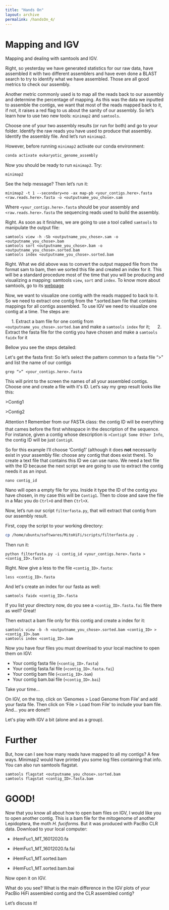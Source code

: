 ```yaml
---
title: "Hands On"
layout: archive
permalink: /handsOn_4/
---  
```


# Mapping and IGV

Mapping and dealing with samtools and IGV.

Right, so yesterday we have generated statistics for our raw data, have assembled it with two different assemblers and have even done a BLAST search to try to identify what we have assembled. Those are all good metrics to check our assembly. 

Another metric commonly used is to map all the reads back to our assembly and determine the percentage of mapping. As this was the data we inputted to assemble the contigs, we want that most of the reads mapped back to it, if not, it raises a red flag to us about the sanity of our assembly. So let’s learn how to use two new tools: `minimap2` and `samtools`.

Choose one of your two assembly results (or run for both) and go to your folder. Identify the raw reads you have used to produce that assembly. Identify the assembly file. And let’s run `minimap2`.

However, before running `minimap2` activate our conda environment:  

```bash
conda activate eukaryotic_genome_assembly
```

Now you should be ready to run `minimap2`. Try:

```console  
minimap2
```  

See the help message? Then let’s run it:

```console  
minimap2 -t 1 --secondary=no -ax map-pb <your_contigs.here>.fasta <raw.reads.here>.fasta -o <outputname_you_chose>.sam
```  

Where `<your_contigs.here>.fasta` should be your assembly and `<raw.reads.here>.fasta` the sequencing reads used to build the assembly. 

Right. As soon as it finishes, we are going to use a tool called `samtools` to manipulate the output file:

```console  
samtools view -h -Sb <outputname_you_chose>.sam -o <outputname_you_chose>.bam
samtools sort <outputname_you_chose>.bam -o <outputname_you_chose>.sorted.bam
samtools index <outputname_you_chose>.sorted.bam
``` 
Right. What we did above was to convert the output mapped file from the format sam to bam, then we sorted this file and created an index for it. This will be a standard procedure most of the time that you will be producing and visualizing a mapping: samtools `view`, `sort` and `index`.
To know more about samtools, go to its [webpage](https://samtools.github.io)

Now, we want to visualize one contig with the reads mapped to back to it. So we need to extract one contig from the \*.sorted.bam file that contains mappings for all contigs assembled. To use IGV we need to visualize one contig at a time. The steps are:

     1\. Extract a bam file for one contig from `<outputname_you_chose>.sorted.bam` and make a `samtools index` for it;
     2\. Extract the fasta file for the contig you have chosen and make a `samtools faidx` for it

Bellow you see the steps detailed:

Let's get the fasta first:
So let’s select the pattern common to a fasta file “>” and list the name of our contigs

```console  
grep “>” <your_contigs.here>.fasta 
```  

This will print to the screen the names of all your assembled contigs. Choose one and create a file with it's ID. Let’s say my grep result looks like this:

\>Contig1

\>Contig2

Attention :exclamation:
Remember from our FASTA class: the contig ID will be everything that cames before the first whitespace in the description of the sequence. For instance, given a contig whose description is `>ContigX Some Other Info`, the contig ID will be just `ContigX`. 

So for this example I’ll choose ‘Contig1’ (although it does **not** necessarily exist in your assembly file: choose any contig that does exist there). To create a text file that contains this ID we can use nano. We need a text file with the ID because the next script we are going to use to extract the contig needs it as an input. 

```console  
nano contig_id
```  

Nano will open a empty file for you. Inside it type the ID of the contig you have chosen, in my case this will be `Contig1`. Then to close and save the file in a Mac you do `Ctrl+O` and then `Ctrl+X`. 

Now, let’s run our script `filterfasta.py`, that will extract that contig from our assembly result. 

First, copy the script to your working directory:  

```bash  
cp /home/ubuntu/softwares/MitoHiFi/scripts/filterfasta.py .
```

Then run it:

```console  
python filterfasta.py -i contig_id <your_contigs.here>.fasta > <contig_ID>.fasta
```  

Right. Now give a less to the file `<contig_ID>.fasta`:

```console  
less <contig_ID>.fasta
``` 
And let's create an index for our fasta as well:

```console  
samtools faidx <contig_ID>.fasta
``` 

If you list your directory now, do you see a `<contig_ID>.fasta.fai` file there as well? Great!

Then extract a bam file only for this contig and create a index for it:

```console  
samtools view -b -h <outputname_you_chose>.sorted.bam <contig_ID> > <contig_ID>.bam
samtools index <contig_ID>.bam
``` 

Now you have four files you must download to your local machine to open them on IGV:

* Your contig fasta file (`<contig_ID>.fasta`)
* Your contig fasta.fai file (`<contig_ID>.fasta.fai`)
* Your contig bam file (`<contig_ID>.bam`)
* Your contig bam.bai file (`<contig_ID>.bai`)

Take your time…

On IGV, on the top, click on ‘Genomes > Load Genome from File’ and add your fasta file. Then click on ‘File > Load from File’ to include your bam file. And… you are done!!! 

Let's play with IGV a bit (alone and as a group).

# Further

But, how can I see how many reads have mapped to all my contigs? 
A few ways.
Minimap2 would have printed you some log files containing that info.
You can also run samtools flagstat.

```console  
samtools flagstat <outputname_you_chose>.sorted.bam
samtools flagstat <contig_ID>.fasta.bam
``` 

# GOOD!


Now that you know all about how to open bam files on IGV, I would like you to open another contig. This is a bam file for the mitogenome of another Lepidoptera, the moth *H. fuciforms*. But it was produced with PacBio CLR data. Download to your local computer:

* iHemFuc1_MT_16012020.fa

* iHemFuc1_MT_16012020.fa.fai

* iHemFuc1_MT.sorted.bam

* iHemFuc1_MT.sorted.bam.bai

Now open it on IGV.

What do you see? What is the main difference in the IGV plots of your PacBio HiFi assembled contig and the CLR assembled contig?

Let’s discuss it!

